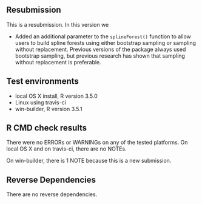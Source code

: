 ## Resubmission
This is a resubmission. In this version we

* Added an additional parameter to the ``splineForest()`` function to allow users to build spline forests using either bootstrap sampling or sampling without replacement. Previous versions of the package always used bootstrap sampling, but previous research has shown that sampling  without replacement is preferable. 

## Test environments
* local OS X install, R version 3.5.0
* Linux using travis-ci
* win-builder, R version 3.5.1


## R CMD check results
There were no ERRORs or WARNINGs on any of the tested platforms.
On local OS X and on travis-ci, there are no NOTEs. 

On win-builder, there is 1 NOTE because this is a new submission.

## Reverse Dependencies
There are no reverse dependencies. 
